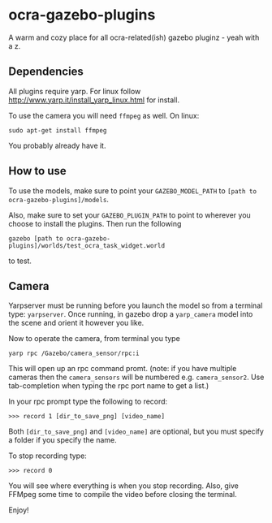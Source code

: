 # ocra-gazebo-plugins

A warm and cozy place for all ocra-related(ish) gazebo pluginz - yeah with a z.

## Dependencies

All plugins require yarp. For linux follow http://www.yarp.it/install_yarp_linux.html for install.


To use the camera you will need `ffmpeg` as well. On linux:
```
sudo apt-get install ffmpeg
```

You probably already have it.

## How to use
To use the models, make sure to point your `GAZEBO_MODEL_PATH` to `[path to ocra-gazebo-plugins]/models`.

Also, make sure to set your `GAZEBO_PLUGIN_PATH` to point to wherever you choose to install the plugins. Then run the following

```
gazebo [path to ocra-gazebo-plugins]/worlds/test_ocra_task_widget.world 

```
to test.


## Camera
Yarpserver must be running before you launch the model so from a terminal type: `yarpserver`. Once running, in gazebo drop a `yarp_camera` model into the scene and orient it however you like. 

Now to operate the camera, from terminal you type

```
yarp rpc /Gazebo/camera_sensor/rpc:i
```

This will open up an rpc command promt. (note: if you have multiple cameras then the `camera_sensors` will be numbered e.g. `camera_sensor2`. Use tab-completion when typing the rpc port name to get a list.)

In your rpc prompt type the following to record:
```
>>> record 1 [dir_to_save_png] [video_name]
```
Both `[dir_to_save_png]` and `[video_name]` are optional, but you must specify a folder if you specify the name.

To stop recording type:

```
>>> record 0
```
You will see where everything is when you stop recording. Also, give FFMpeg some time to compile the video before closing the terminal. 

Enjoy!

